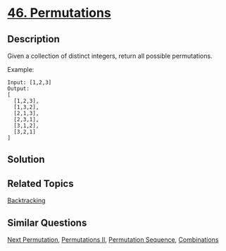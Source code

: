# [46. Permutations](https://leetcode.com/problems/permutations)

## Description

Given a collection of distinct integers, return all possible permutations.

Example:

```
Input: [1,2,3]
Output:
[
  [1,2,3],
  [1,3,2],
  [2,1,3],
  [2,3,1],
  [3,1,2],
  [3,2,1]
]
```

## Solution



## Related Topics

[Backtracking](https://leetcode.com/tag/backtracking/) 

## Similar Questions

[Next Permutation](https://leetcode.com/problems/next-permutation/), [Permutations II](https://leetcode.com/problems/permutations-ii/), [Permutation Sequence](https://leetcode.com/problems/permutation-sequence/), [Combinations](https://leetcode.com/problems/combinations/)
